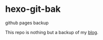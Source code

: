 # hexo-git-bak
github pages backup

This repo is nothing but a backup of my [blog].

[blog]: http://bluestein.github.io
